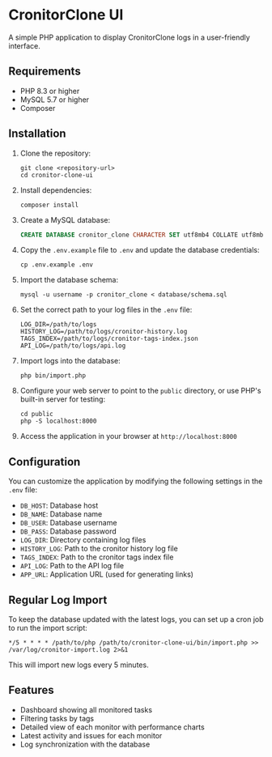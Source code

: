# CronitorClone UI

A simple PHP application to display CronitorClone logs in a user-friendly interface.

## Requirements

- PHP 8.3 or higher
- MySQL 5.7 or higher
- Composer

## Installation

1. Clone the repository:
   ```
   git clone <repository-url>
   cd cronitor-clone-ui
   ```

2. Install dependencies:
   ```
   composer install
   ```

3. Create a MySQL database:
   ```sql
   CREATE DATABASE cronitor_clone CHARACTER SET utf8mb4 COLLATE utf8mb4_unicode_ci;
   ```

4. Copy the `.env.example` file to `.env` and update the database credentials:
   ```
   cp .env.example .env
   ```

5. Import the database schema:
   ```
   mysql -u username -p cronitor_clone < database/schema.sql
   ```

6. Set the correct path to your log files in the `.env` file:
   ```
   LOG_DIR=/path/to/logs
   HISTORY_LOG=/path/to/logs/cronitor-history.log
   TAGS_INDEX=/path/to/logs/cronitor-tags-index.json
   API_LOG=/path/to/logs/api.log
   ```

7. Import logs into the database:
   ```
   php bin/import.php
   ```

8. Configure your web server to point to the `public` directory, or use PHP's built-in server for testing:
   ```
   cd public
   php -S localhost:8000
   ```

9. Access the application in your browser at `http://localhost:8000`

## Configuration

You can customize the application by modifying the following settings in the `.env` file:

- `DB_HOST`: Database host
- `DB_NAME`: Database name
- `DB_USER`: Database username
- `DB_PASS`: Database password
- `LOG_DIR`: Directory containing log files
- `HISTORY_LOG`: Path to the cronitor history log file
- `TAGS_INDEX`: Path to the cronitor tags index file
- `API_LOG`: Path to the API log file
- `APP_URL`: Application URL (used for generating links)

## Regular Log Import

To keep the database updated with the latest logs, you can set up a cron job to run the import script:

```
*/5 * * * * /path/to/php /path/to/cronitor-clone-ui/bin/import.php >> /var/log/cronitor-import.log 2>&1
```

This will import new logs every 5 minutes.

## Features

- Dashboard showing all monitored tasks
- Filtering tasks by tags
- Detailed view of each monitor with performance charts
- Latest activity and issues for each monitor
- Log synchronization with the database